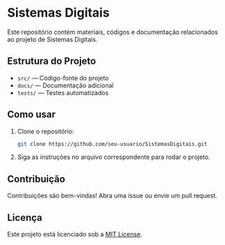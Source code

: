 # Sistemas Digitais

Este repositório contém materiais, códigos e documentação relacionados ao projeto de Sistemas Digitais.

## Estrutura do Projeto

- `src/` — Código-fonte do projeto
- `docs/` — Documentação adicional
- `tests/` — Testes automatizados

## Como usar

1. Clone o repositório:
    ```bash
    git clone https://github.com/seu-usuario/SistemasDigitais.git
    ```
2. Siga as instruções no arquivo correspondente para rodar o projeto.

## Contribuição

Contribuições são bem-vindas! Abra uma issue ou envie um pull request.

## Licença

Este projeto está licenciado sob a [MIT License](LICENSE).